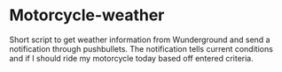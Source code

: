 # Motorcycle-weather
Short script to get weather information from Wunderground and send a notification through pushbullets. The notification tells current conditions and if I should ride my motorcycle today based off entered criteria. 
